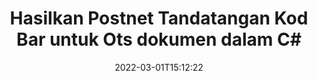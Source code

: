 ---
############################# Static ############################
layout: "auto-gen-signature"
date: 2022-03-01T15:12:22
draft: false
operation: Sign
signaturetype: Barcode
codetype: Postnet
fileformat: Ots
productName: .NET
lang: ms
productCode: net
otherformats: pdf doc docx docm dot dotm dotx odt ott rtf xls xlsx xlsm xlsb csv ods ots xltx xltm ppt pptx pps ppsx odp otp potx potm pptm ppsm png jpg bmp gif tiff svg webp wmf
breadcrumb: Put  Barcode signature on Ots for C#

############################# Head ############################
head_title: "eSign Ots dokumen dengan Postnet Barcode dalam C#"
head_description: "Cipta Postnet Tandatangan Kod Bar dan letakkan pada Ots dokumen dengan .NET menggunakan beberapa baris kod. Gunakan API Tandatangan Dokumen GroupDocs untuk menandatangani pelbagai format fail."

############################# Header ############################
title: "Hasilkan Postnet Tandatangan Kod Bar untuk Ots dokumen dalam C#"
description: "eTandatangani dokumen perniagaan Ots anda dengan Postnet Barcode. Hasilkan tandatangan Kod Bar dengan cepat dan mudah dengan beberapa baris kod untuk menyediakan pilihan tandatangan."
bg_image: "https://cms.admin.containerize.com/templates/aspose/App_Themes/V3/images/bg/header1.png"
bg_overlay: false
button:
    enable: true

############################# SubMenu ############################
submenu:
    enable: true

    left:
        img_alt: "GroupDocs.Signature for .NET"
        image: "https://cms.admin.containerize.com/templates/groupdocs/images/product-logos/90x90-noborder/groupdocs-signature-net.png"
        product: "GroupDocs.Signature"
        platform: ".NET"



############################# About ############################
about:
    enable: true
    title: "Perihal GroupDocs.Signature for .NET API tandatangan kod bar."
    content: |
        [GroupDocs.Signature for .NET](https://products.groupdocs.com/signature/net/) ialah API yang cepat dan mudah untuk mengurus tandatangan elektronik dokumen digital menggunakan jenis Kod Bar seperti UPCA, UPCE, EAN13, EAN14, Code39, Code39Extended, Code128, Codabar, Postnet, ISBN , ITF14 dan banyak lagi. Pelanggan boleh membuat Kod Bar dengan mudah dengan menyediakan teks yang diperlukan dan meletakkannya pada PDF, Dokumen Microsoft Office Words, buku kerja Microsoft Office Excel, persembahan MS PowerPoint, fail Adobe Photoshop dan pelbagai format imej. Kod bar yang diletakkan dalam dokumen boleh dikemas kini, dicari, disahkan, dipadam atau dipratonton sama ada. Selain itu, penyesuaian kod bar disokong.
    

############################# Steps ############################
steps:
    enable: true
    title_left: "Langkah-langkah untuk menandatangani Ots dengan Barcode dalam C#"
    content_left: |
        [GroupDocs.Signature for .NET](https://products.groupdocs.com/signature/net/) menyediakan keupayaan untuk menandatangani dokumen Ots dengan tandatangan Barcode dengan cepat dan mudah.
        
        * Buat contoh kelas Tandatangan yang menyediakan fail Ots yang sepatutnya ditandatangani sebagai laluan atau aliran memori
        * Segerakan kelas SignOptions dan tetapkan semua data yang diminta.
        * Guna kaedah Signature.Sign() yang menghantar fail keluaran Ots atau aliran memori

    title_right: " Keperluan Sistem"
    content_right: |
        GroupDocs.Signature for .NET disokong pada semua platform dan sistem pengendalian utama. Sebelum melaksanakan kod di bawah, sila pastikan anda mempunyai prasyarat berikut dipasang pada sistem anda.

        * Sistem pengendalian: Microsoft Windows, Linux, MacOS
        * Persekitaran pembangunan: Microsoft Visual Studio, Xamarin, MonoDevelop
        * Frameworks: .NET Framework, .NET Standard, .NET Core, Mono
        * Dapatkan GroupDocs.Signature for .NET terkini daripada [Nuget](https://www.nuget.org/packages/groupdocs.signature)
         
    code: |
        ```csharp    
        
        // Set up input Ots file
        string filePath = "input.ots";
        // Set up output file
        string outputFilePath = "output.ots";

        // Instantiate Signature for input file
        using (var signature = new GroupDocs.Signature.Signature(filePath))
        {
                // create barcode option with predefined barcode text
                var options = new BarcodeSignOptions("BC12345678")
                {
                    // setup Barcode encoding type
                    EncodeType = BarcodeTypes.Postnet,

                    // set signature position
                    Left = 50,
                    Top = 50,
                    Width = 200,
                    Height = 50                                        
                };
                
                // sign Ots document
                SignResult result = signature.Sign(outputFilePath, options);
        }

        ```

############################# Demos ############################
demos:
    enable: true
    title: "Menandatangani dokumen Ots dengan Barcode Demo Langsung"
    content: |
       Tandatangani fail Ots dengan pelbagai tandatangan sekarang dengan melawati tapak web [GroupDocs.Signature App](https://products.groupdocs.app/signature/family). Demo dalam talian percuma menanti anda.

        
############################# About Formats ############################
about_formats:
    enable: true
    format:
        # format loop
        - icon: "fas fa-barcode"
          title: "About Postnet Barcode"
          content: |
            POSTNET (Postal Numeric Encoding Technique) ialah simbol kod bar yang digunakan oleh Perkhidmatan Pos Amerika Syarikat untuk membantu dalam mengarahkan mel.
          characterset: |
             Digit berangka (0-9).
          textcapacity: |
             Sehingga 11 aksara.
          image: |
             iVBORw0KGgoAAAANSUhEUgAAACcAAAAjCAYAAAAXMhMjAAAAAXNSR0IArs4c6QAAAARnQU1BAACxjwv8YQUAAAAJcEhZcwAADsMAAA7DAcdvqGQAAACeSURBVFhH7c7BCkMxEELR/P9Pp1LoRrCXpi4Cbw5kIRKZtS82x52a407Ncae+HrfWer8Pyr+i/3NcQv/nuIT+z3EJ/X/Ocf9mlxuhsXZ2uREaa2eXG6Gxdna5ERprZ5cbobF2drkRGmtnlxuhsXZ2uREaa2eXG6Gxdna5ERprZ5cbobF2drkRGmtnlxuhsXZ2ubnAHHdqjjt18XF7vwDevzbHqsQWPwAAAABJRU5ErkJggg==

          link: ""

############################# More Formats ############################
more_formats:
    enable: true
    title: "Tandatangan Barcode lain yang disokong untuk C#"
    content: |
        "Anda juga boleh menandatangani Ots dengan jenis tandatangan lain. Sila lihat senarai di bawah."
    format: 
        
       
back_to_top:
    enable: true
---